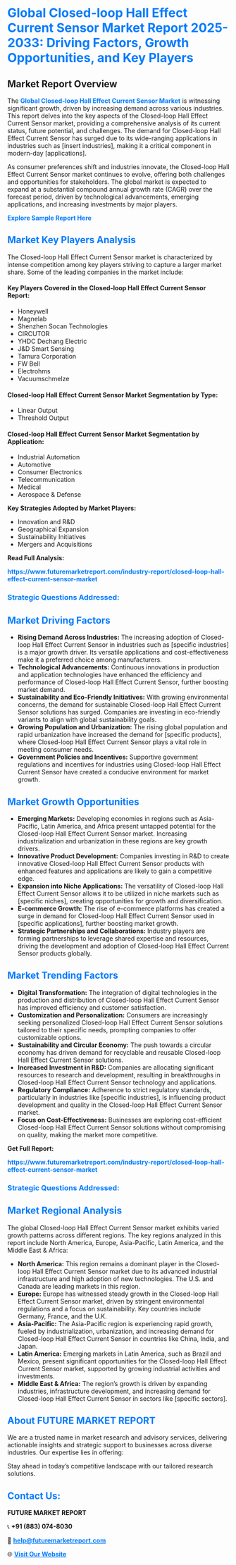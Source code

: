 <h1 style="color: #007BFF;">Global Closed-loop Hall Effect Current Sensor Market Report 2025-2033: Driving Factors, Growth Opportunities, and Key Players</h1>

<section id="overview">
<h2>Market Report Overview</h2>
<p>The <a href="https://www.futuremarketreport.com/industry-report/closed-loop-hall-effect-current-sensor-market" style="color: #007BFF; text-decoration: none;"><strong>Global Closed-loop Hall Effect Current Sensor Market</strong></a> is witnessing significant growth, driven by increasing demand across various industries. This report delves into the key aspects of the Closed-loop Hall Effect Current Sensor market, providing a comprehensive analysis of its current status, future potential, and challenges. The demand for Closed-loop Hall Effect Current Sensor has surged due to its wide-ranging applications in industries such as [insert industries], making it a critical component in modern-day [applications].</p>
<p>As consumer preferences shift and industries innovate, the Closed-loop Hall Effect Current Sensor market continues to evolve, offering both challenges and opportunities for stakeholders. The global market is expected to expand at a substantial compound annual growth rate (CAGR) over the forecast period, driven by technological advancements, emerging applications, and increasing investments by major players.</p>
</section>

<section id="overview">
<p><a href="https://www.futuremarketreport.com/request-sample/reportId=76907" style="color: #007BFF; text-decoration: none;"><strong>Explore Sample Report Here</strong></a></p>
</section>

<section id="key-players">
<h2 style="color: #007BFF;">Market Key Players Analysis</h2>
<p>The Closed-loop Hall Effect Current Sensor market is characterized by intense competition among key players striving to capture a larger market share. Some of the leading companies in the market include:</p>
<h4>Key Players Covered in the Closed-loop Hall Effect Current Sensor Report:</h4>
<ul><li>Honeywell</li><li>Magnelab</li><li>Shenzhen Socan Technologies</li><li>CIRCUTOR</li><li>YHDC Dechang Electric</li><li>J&amp;D Smart Sensing</li><li>Tamura Corporation</li><li>FW Bell</li><li>Electrohms</li><li>Vacuumschmelze</li></ul>
<h4>Closed-loop Hall Effect Current Sensor Market Segmentation by Type:</h4>
<ul><li>Linear Output</li><li>Threshold Output</li></ul>

<h4>Closed-loop Hall Effect Current Sensor Market Segmentation by Application:</h4>
<ul><li>Industrial Automation</li><li>Automotive</li><li>Consumer Electronics</li><li>Telecommunication</li><li>Medical</li><li>Aerospace &amp; Defense</li></ul>
<p><strong>Key Strategies Adopted by Market Players:</strong></p>
<ul>
<li>Innovation and R&D</li>
<li>Geographical Expansion</li>
<li>Sustainability Initiatives</li>
<li>Mergers and Acquisitions</li>
</ul>
</section>

<section>
<p><strong>Read Full Analysis: </strong></p><a href="https://www.futuremarketreport.com/industry-report/closed-loop-hall-effect-current-sensor-market" style="color: #007BFF; text-decoration: none;"><strong>https://www.futuremarketreport.com/industry-report/closed-loop-hall-effect-current-sensor-market</strong></a>
<h3 style="color: #007BFF;">Strategic Questions Addressed:</h3>
</section>

<section id="driving-factors">
<h2 style="color: #007BFF;">Market Driving Factors</h2>
<ul>
<li><strong>Rising Demand Across Industries:</strong> The increasing adoption of Closed-loop Hall Effect Current Sensor in industries such as [specific industries] is a major growth driver. Its versatile applications and cost-effectiveness make it a preferred choice among manufacturers.</li>
<li><strong>Technological Advancements:</strong> Continuous innovations in production and application technologies have enhanced the efficiency and performance of Closed-loop Hall Effect Current Sensor, further boosting market demand.</li>
<li><strong>Sustainability and Eco-Friendly Initiatives:</strong> With growing environmental concerns, the demand for sustainable Closed-loop Hall Effect Current Sensor solutions has surged. Companies are investing in eco-friendly variants to align with global sustainability goals.</li>
<li><strong>Growing Population and Urbanization:</strong> The rising global population and rapid urbanization have increased the demand for [specific products], where Closed-loop Hall Effect Current Sensor plays a vital role in meeting consumer needs.</li>
<li><strong>Government Policies and Incentives:</strong> Supportive government regulations and incentives for industries using Closed-loop Hall Effect Current Sensor have created a conducive environment for market growth.</li>
</ul>
</section>

<section id="growth-opportunities">
<h2 style="color: #007BFF;">Market Growth Opportunities</h2>
<ul>
<li><strong>Emerging Markets:</strong> Developing economies in regions such as Asia-Pacific, Latin America, and Africa present untapped potential for the Closed-loop Hall Effect Current Sensor market. Increasing industrialization and urbanization in these regions are key growth drivers.</li>
<li><strong>Innovative Product Development:</strong> Companies investing in R&D to create innovative Closed-loop Hall Effect Current Sensor products with enhanced features and applications are likely to gain a competitive edge.</li>
<li><strong>Expansion into Niche Applications:</strong> The versatility of Closed-loop Hall Effect Current Sensor allows it to be utilized in niche markets such as [specific niches], creating opportunities for growth and diversification.</li>
<li><strong>E-commerce Growth:</strong> The rise of e-commerce platforms has created a surge in demand for Closed-loop Hall Effect Current Sensor used in [specific applications], further boosting market growth.</li>
<li><strong>Strategic Partnerships and Collaborations:</strong> Industry players are forming partnerships to leverage shared expertise and resources, driving the development and adoption of Closed-loop Hall Effect Current Sensor products globally.</li>
</ul>
</section>

<section id="trending-factors">
<h2 style="color: #007BFF;">Market Trending Factors</h2>
<ul>
<li><strong>Digital Transformation:</strong> The integration of digital technologies in the production and distribution of Closed-loop Hall Effect Current Sensor has improved efficiency and customer satisfaction.</li>
<li><strong>Customization and Personalization:</strong> Consumers are increasingly seeking personalized Closed-loop Hall Effect Current Sensor solutions tailored to their specific needs, prompting companies to offer customizable options.</li>
<li><strong>Sustainability and Circular Economy:</strong> The push towards a circular economy has driven demand for recyclable and reusable Closed-loop Hall Effect Current Sensor solutions.</li>
<li><strong>Increased Investment in R&D:</strong> Companies are allocating significant resources to research and development, resulting in breakthroughs in Closed-loop Hall Effect Current Sensor technology and applications.</li>
<li><strong>Regulatory Compliance:</strong> Adherence to strict regulatory standards, particularly in industries like [specific industries], is influencing product development and quality in the Closed-loop Hall Effect Current Sensor market.</li>
<li><strong>Focus on Cost-Effectiveness:</strong> Businesses are exploring cost-efficient Closed-loop Hall Effect Current Sensor solutions without compromising on quality, making the market more competitive.</li>
</ul>
</section>

<section>
<p><strong>Get Full Report: </strong></p><a href="https://www.futuremarketreport.com/industry-report/closed-loop-hall-effect-current-sensor-market" style="color: #007BFF; text-decoration: none;"><strong>https://www.futuremarketreport.com/industry-report/closed-loop-hall-effect-current-sensor-market</strong></a>
<h3 style="color: #007BFF;">Strategic Questions Addressed:</h3>
</section>


<section id="regional-analysis">
<h2 style="color: #007BFF;">Market Regional Analysis</h2>
<p>The global Closed-loop Hall Effect Current Sensor market exhibits varied growth patterns across different regions. The key regions analyzed in this report include North America, Europe, Asia-Pacific, Latin America, and the Middle East & Africa:</p>
<ul>
<li><strong>North America:</strong> This region remains a dominant player in the Closed-loop Hall Effect Current Sensor market due to its advanced industrial infrastructure and high adoption of new technologies. The U.S. and Canada are leading markets in this region.</li>
<li><strong>Europe:</strong> Europe has witnessed steady growth in the Closed-loop Hall Effect Current Sensor market, driven by stringent environmental regulations and a focus on sustainability. Key countries include Germany, France, and the U.K.</li>
<li><strong>Asia-Pacific:</strong> The Asia-Pacific region is experiencing rapid growth, fueled by industrialization, urbanization, and increasing demand for Closed-loop Hall Effect Current Sensor in countries like China, India, and Japan.</li>
<li><strong>Latin America:</strong> Emerging markets in Latin America, such as Brazil and Mexico, present significant opportunities for the Closed-loop Hall Effect Current Sensor market, supported by growing industrial activities and investments.</li>
<li><strong>Middle East & Africa:</strong> The region’s growth is driven by expanding industries, infrastructure development, and increasing demand for Closed-loop Hall Effect Current Sensor in sectors like [specific sectors].</li>
</ul>
</section>

<footer>
<h2 style="color: #007BFF;">About FUTURE MARKET REPORT</h2>
<p>We are a trusted name in market research and advisory services, delivering actionable insights and strategic support to businesses across diverse industries. Our expertise lies in offering:</p>

<p>Stay ahead in today’s competitive landscape with our tailored research solutions.</p>

<h2 style="color: #007BFF;">Contact Us:</h2>
<p><strong>FUTURE MARKET REPORT</strong></p>
<p>📞 <strong>+91 (883) 074-8030</strong></p>
<p>📧 <strong><a href="mailto:help@futuremarketreport.com" style="color: #007BFF;">help@futuremarketreport.com</a></strong></p>
<p>🌐 <strong><a href="https://www.futuremarketreport.com/" style="color: #007BFF;">Visit Our Website</a></strong></p>
</footer>